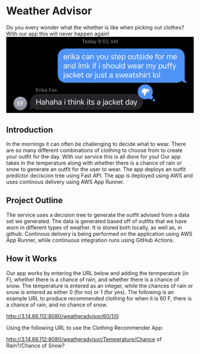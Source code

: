 # Weather Advisor

Do you every wonder what the whether is like when picking out clothes? With our app this will never happen again!
![Word Cloud](/Images/Text.png)

## Introduction
In the mornings it can often be challenging to decide what to wear. There are so many different combinations of clothing to choose from to create your outfit for the day. With our service this is all done for you! Our app takes in the temperature along with whether there is a chance of rain or snow to generate an outfit for the user to wear. The app deploys an outfit predictor deciscion tree using Fast API. The app is deployed using AWS and uses continous delivery using AWS App Runner.

## Project Outline
The service uses a decision tree to generate the outfit advised from a data set we generated. The data is generated based off of outfits that we have worn in different types of weather. It is stored both locally, as well as, in github. Continous delivery is being performed on the application using AWS App Runner, while continuous integration runs using GitHub Actions.

## How it Works
Our app works by entering the URL below and adding the termperature (in F), whether there is a chance of rain, and whether there is a chance of snow. The temperature is entered as an integer, while the chances of rain or snow is entered as either 0 (for no) or 1 (for yes). The following is an example URL to produce recommended clothing for when it is 60 F, there is a chance of rain, and no chance of snow.

http://3.14.66.112:8080/weatheradvisor/60/1/0

Using the following URL to use the Clothing Recommender App:

http://3.14.66.112:8080/weatheradvisor/Temperature/Chance of Rain?/Chance of Snow?
